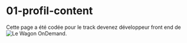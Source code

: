 # 01-profil-content

Cette page a été codée pour le track devenez développeur front end de ![Le Wagon OnDemand](https://ondemand.lewagon.org/).
